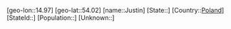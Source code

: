 ﻿---
location: [54.02,14.97]
type: City
tags:
- geo/City


SpocWebEntityId: 31228
isDeleted: false
confidential: public

---
[geo-lon::14.97]
[geo-lat::54.02]
[name::Justin]
[State::]
[Country::[Poland](geo/Continent/Europe/Poland.md)]
[StateId::]
[Population::]
[Unknown::]

